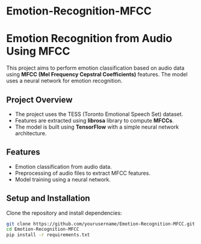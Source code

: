 # Emotion-Recognition-MFCC
# Emotion Recognition from Audio Using MFCC

This project aims to perform emotion classification based on audio data using **MFCC (Mel Frequency Cepstral Coefficients)** features. The model uses a neural network for emotion recognition.

## Project Overview

- The project uses the TESS (Toronto Emotional Speech Set) dataset.
- Features are extracted using **librosa** library to compute **MFCCs**.
- The model is built using **TensorFlow** with a simple neural network architecture.

## Features

- Emotion classification from audio data.
- Preprocessing of audio files to extract MFCC features.
- Model training using a neural network.

## Setup and Installation

Clone the repository and install dependencies:

```bash
git clone https://github.com/yourusername/Emotion-Recognition-MFCC.git
cd Emotion-Recognition-MFCC
pip install -r requirements.txt
